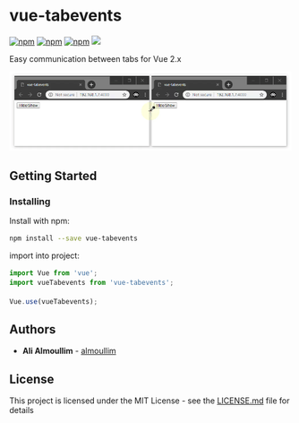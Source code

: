# vue-tabevents

[![npm](https://img.shields.io/npm/dm/vue-tabevents.svg?style=flat-square)](https://www.npmjs.com/package/vue-tabevents)
[![npm](https://img.shields.io/github/package-json/v/almoullim/vue-tabevents.svg?style=flat-square)](https://github.com/almoullim/vue-tabevents/releases)
[![npm](https://img.shields.io/github/license/almoullim/vue-tabevents.svg?style=flat-square)](https://github.com/almoullim/vue-tabevents/blob/master/LICENSE)
[![](https://data.jsdelivr.com/v1/package/npm/vue-tabevents/badge)](https://www.jsdelivr.com/package/npm/vue-tabevents)

Easy communication between tabs for Vue 2.x

![Basic Screenshot](README/images/demo.gif)

## Getting Started

### Installing

Install with npm:

```bash
npm install --save vue-tabevents
```

import into project:

```js
import Vue from 'vue';
import vueTabevents from 'vue-tabevents';

Vue.use(vueTabevents);
```

<!-- ## Example Usage

```html


``` -->

## Authors

-   **Ali Almoullim** - [almoullim](https://github.com/almoullim)

## License

This project is licensed under the MIT License - see the [LICENSE.md](LICENSE) file for details
